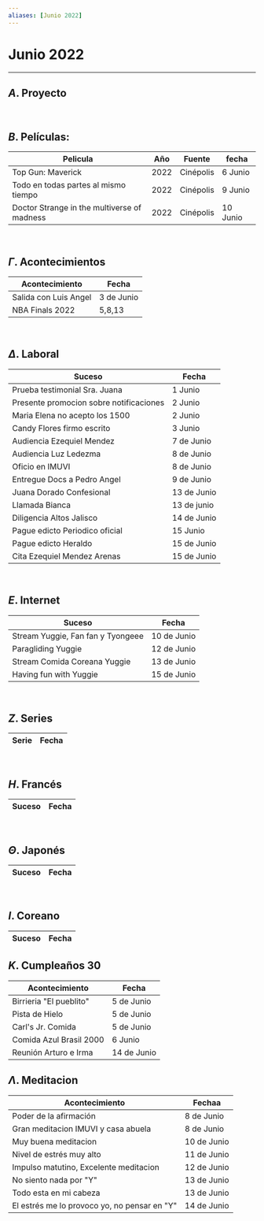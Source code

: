 ```yaml
---
aliases: [Junio 2022]
---
```


# Junio 2022
---

##  $A$. Proyecto

&emsp;

## $B$. Películas:
|Pelicula|Año|Fuente|fecha|
|---|---|---|---|
|Top Gun: Maverick|2022|Cinépolis|6 Junio|
|Todo en todas partes al mismo tiempo|2022|Cinépolis|9 Junio|
|Doctor Strange in the multiverse of madness|2022|Cinépolis|10 Junio|


&emsp;

## $\Gamma$. Acontecimientos
|Acontecimiento|Fecha|
|---|---|
|Salida con Luis Angel|3 de Junio|
|NBA Finals 2022|5,8,13 |

&emsp;

## $\Delta$. Laboral
|Suceso|Fecha|
|---|---|
|Prueba testimonial Sra. Juana|1 Junio|
|Presente promocion sobre notificaciones|2 Junio|
|Maria Elena no acepto los 1500|2 Junio|
|Candy Flores firmo escrito|3 Junio|
|Audiencia Ezequiel Mendez|7 de Junio|
|Audiencia Luz Ledezma|8 de Junio|
|Oficio en IMUVI|8 de Junio|
|Entregue Docs a Pedro Angel|9 de Junio|
|Juana Dorado Confesional|13 de Junio|
|Llamada Bianca|13 de junio|
|Diligencia Altos Jalisco|14 de Junio|
|Pague edicto Periodico oficial|15 Junio|
|Pague edicto Heraldo|15 de Junio|
|Cita Ezequiel Mendez Arenas|15 de Junio|

&emsp;

## $E$. Internet
|Suceso|Fecha|
|---|---|
|Stream Yuggie, Fan fan y Tyongeee|10 de Junio|
|Paragliding Yuggie|12 de Junio|
|Stream Comida Coreana Yuggie|13 de Junio|
|Having fun with Yuggie|15 de Junio|

&emsp;

## $Z$. Series
|Serie|Fecha|
|---|---|

&emsp;

## $H$. Francés
|Suceso|Fecha|
|---|---|

&emsp;

## $\Theta$. Japonés
|Suceso|Fecha|
|---|---|


&emsp;

## $I$. Coreano
|Suceso|Fecha|
|---|---|

## $K$. Cumpleaños 30
|Acontecimiento|Fecha|
|---|---|
|Birrieria "El pueblito"|5 de Junio|
|Pista de Hielo| 5 de Junio|
|Carl's Jr. Comida|5 de Junio|
|Comida Azul Brasil 2000|6 Junio|
|Reunión Arturo e Irma|14 de Junio|

## $\Lambda$. Meditacion
|Acontecimiento|Fechaa|
|---|---|
|Poder de la afirmación|8 de Junio|
|Gran meditacion IMUVI y casa abuela|8 de Junio|
|Muy buena meditacion| 10 de Junio|
|Nivel de estrés muy alto|11 de Junio|
|Impulso matutino, Excelente meditacion|12 de Junio|
|No siento nada por "Y"|13 de Junio|
|Todo esta en mi cabeza|13 de Junio|
|El estrés me lo provoco yo, no pensar en "Y"|14 de Junio|